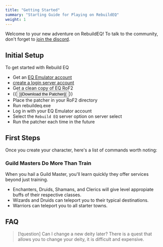 ```yaml
---
title: "Getting Started"
summary: "Starting Guide for Playing on RebuildEQ"
weight: 1
---
```


Welcome to your new adventure on RebuildEQ! To talk to the community, don't forget to [join the discord](https://discord.gg/E8seAXdsHM).


## Initial Setup

To get started with Rebuild EQ
- Get an [EQ Emulator account](http://www.eqemulator.org/)
- [create a login server account](http://www.eqemulator.org/account/?CreateLS)
- Get a clean copy of EQ RoF2
- {{<button href="https://github.com/rebuildeq/eqemupatcher/releases/latest/download/rebuildeq.exe">}}Download the Patcher{{</button>}}
- Place the patcher in your RoF2 directory
- Run rebuildeq.exe
- Log in with your EQ Emulator account
- Select the `Rebuild EQ` server option on server select
- Run the patcher each time in the future

## First Steps

Once you create your character, here's a list of commands worth noting:

### Guild Masters Do More Than Train

When you hail a Guild Master, you'll learn quickly they offer services beyond just training.

- Enchanters, Druids, Shamans, and Clerics will give level appropiate buffs of their respective classes.
- Wizards and Druids can teleport you to their typical destinations.
- Warriors can teleport you to all starter towns.

## FAQ

> [!question]
> Can I change a new deity later?
There is a quest that allows you to change your deity, it is difficult and expensive.
